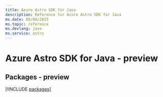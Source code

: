 ```yaml
---
title: Azure Astro SDK for Java
description: Reference for Azure Astro SDK for Java
ms.date: 08/08/2025
ms.topic: reference
ms.devlang: java
ms.service: astro
---
```

# Azure Astro SDK for Java - preview
## Packages - preview
[!INCLUDE [packages](astro-index.md)]